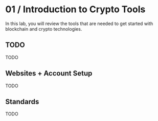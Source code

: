 # 01 / Introduction to Crypto Tools

In this lab, you will review the tools that are needed to get started with blockchain and crypto technologies.

## TODO

TODO

## Websites + Account Setup

TODO

## Standards

TODO